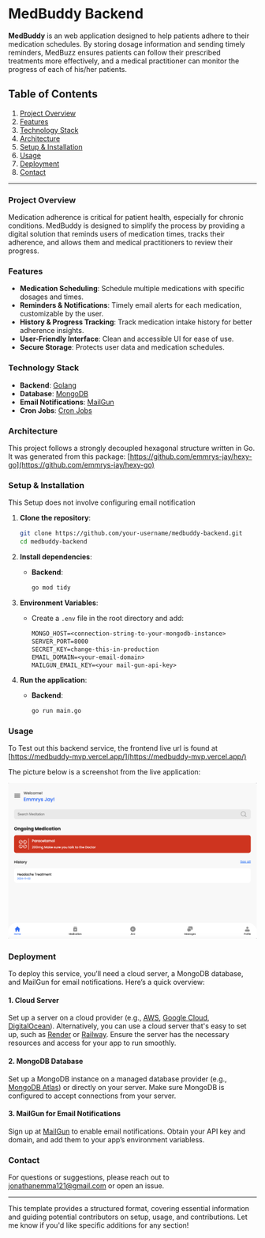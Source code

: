 # MedBuddy Backend

**MedBuddy** is an web application designed to help patients adhere to their medication schedules. By storing dosage information and sending timely reminders, MedBuzz ensures patients can follow their prescribed treatments more effectively, and a medical practitioner can monitor the progress of each of his/her patients.

## Table of Contents

1. [Project Overview](#project-overview)
2. [Features](#features)
3. [Technology Stack](#technology-stack)
4. [Architecture](#architecture)
5. [Setup & Installation](#setup--installation)
6. [Usage](#usage)
7. [Deployment](#deployment)
8. [Contact](#contact)

---

### Project Overview

Medication adherence is critical for patient health, especially for chronic conditions. MedBuddy is designed to simplify the process by providing a digital solution that reminds users of medication times, tracks their adherence, and allows them and medical practitioners to review their progress. 

### Features

- **Medication Scheduling**: Schedule multiple medications with specific dosages and times.
- **Reminders & Notifications**: Timely email alerts for each medication, customizable by the user.
- **History & Progress Tracking**: Track medication intake history for better adherence insights.
- **User-Friendly Interface**: Clean and accessible UI for ease of use.
- **Secure Storage**: Protects user data and medication schedules.

### Technology Stack

- **Backend**: [Golang](https://golang.org/)
- **Database**: [MongoDB](https://www.mongodb.org/)
- **Email Notifications**: [MailGun](https://www.mailgun.com/)
- **Cron Jobs**: [Cron Jobs]()

### Architecture

This project follows a strongly decoupled hexagonal structure written
in Go. It was generated from this package: [https://github.com/emmrys-jay/hexy-go](https://github.com/emmrys-jay/hexy-go)

### Setup & Installation
This Setup does not involve configuring email notification

1. **Clone the repository**:
   ```bash
   git clone https://github.com/your-username/medbuddy-backend.git
   cd medbuddy-backend
   ```

2. **Install dependencies**:

   - **Backend**:
     ```bash
     go mod tidy
     ```

3. **Environment Variables**:
   - Create a `.env` file in the root directory and add:
     ```plaintext
     MONGO_HOST=<connection-string-to-your-mongodb-instance>
     SERVER_PORT=8000
     SECRET_KEY=change-this-in-production
     EMAIL_DOMAIN=<your-email-domain>
     MAILGUN_EMAIL_KEY=<your mail-gun-api-key>
     ```

4. **Run the application**:

   - **Backend**:
     ```bash
     go run main.go
     ```

### Usage

To Test out this backend service, the frontend live url is found at 
[https://medbuddy-mvp.vercel.app/](https://medbuddy-mvp.vercel.app/)

The picture below is a screenshot from the live application:

![App Screenshot](images/screenshot.png)


### Deployment

To deploy this service, you’ll need a cloud server, a MongoDB database, and MailGun for email notifications. Here’s a quick overview:

#### 1. Cloud Server

Set up a server on a cloud provider (e.g., [AWS](https://aws.amazon.com/), [Google Cloud](https://cloud.google.com/), [DigitalOcean](https://www.digitalocean.com/)). Alternatively, you can use a cloud server that's easy to set up, such as [Render](https://render.com) or [Railway](https://railway.app). Ensure the server has the necessary resources and access for your app to run smoothly.

#### 2. MongoDB Database

Set up a MongoDB instance on a managed database provider (e.g., [MongoDB Atlas](https://www.mongodb.com/cloud/atlas)) or directly on your server. Make sure MongoDB is configured to accept connections from your server.

#### 3. MailGun for Email Notifications

Sign up at [MailGun](https://www.mailgun.com/) to enable email notifications. Obtain your API key and domain, and add them to your app’s environment variabless.


### Contact

For questions or suggestions, please reach out to [jonathanemma121@gmail.com](mailto:jonathanemma121@gmail.com) or open an issue.

--- 

This template provides a structured format, covering essential information and guiding potential contributors on setup, usage, and contributions. Let me know if you'd like specific additions for any section!
